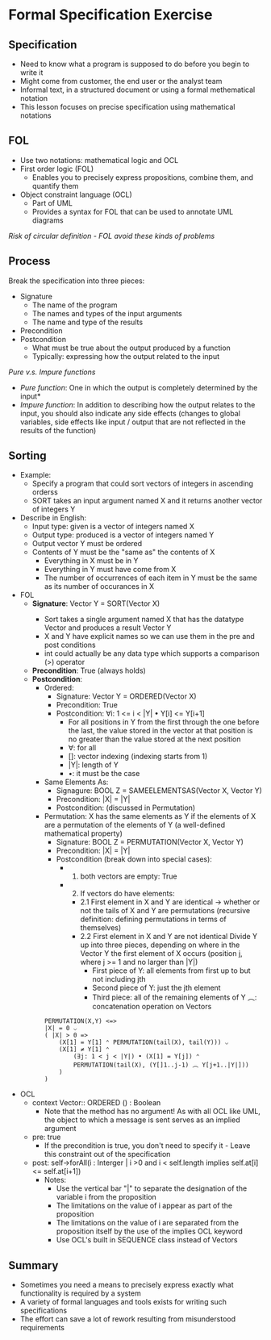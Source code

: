 # Formal Specification Exercise

## Specification
- Need to know what a program is supposed to do before you begin to write it
- Might come from customer, the end user or the analyst team
- Informal text, in a structured document or using a formal methematical notation
- This lesson focuses on precise specification using mathematical notations

## FOL
- Use two notations: mathematical logic and OCL
- First order logic (FOL)
	- Enables you to precisely express propositions, combine them, and quantify them
- Object constraint language (OCL)
	- Part of UML
	- Provides a syntax for FOL that can be used to annotate UML diagrams

*Risk of circular definition - FOL avoid these kinds of problems*
## Process
Break the specification into three pieces:
- Signature
	- The name of the program
	- The names and types of the input arguments
	- The name and type of the results
- Precondition
- Postcondition
	- What must be true about the output produced by a function
	- Typically: expressing how the output related to the input

*Pure v.s. Impure functions*
- *Pure function*: One in which the output is completely determined by the input*
- *Impure function*: In addition to describing how the output relates to the input, you should also indicate any side effects (changes to global variables, side effects like input / output that are not reflected in the results of the function)

## Sorting
- Example: 
	- Specify a program that could sort vectors of integers in ascending orderss
	- SORT takes an input argument named X and it returns another vector of integers Y
- Describe in English:
	- Input type: given is a vector of integers named X
	- Output type: produced is a vector of integers named Y
	- Output vector Y must be ordered
	- Contents of Y must be the "same as" the contents of X
		- Everything in X must be in Y
		- Everything in Y must have come from X
		- The number of occurrences of each item in Y must be the same as its number of occurances in X
- FOL
	- **Signature**: Vector<int> Y = SORT(Vector<int> X)
		- Sort takes a single argument named X that has the datatype Vector<int> and produces a result Vector Y
		- X and Y have explicit names so we can use them in the pre and post conditions
		- int could actually be any data type which supports a comparison (>) operator
	- **Precondition**: True (always holds)
	- **Postcondition**:
		- Ordered:
			- Signature: Vector <int> Y = ORDERED(Vector<int> X)
			- Precondition: True
			- Postcondition: ∀i: 1 <= i < |Y| • Y[i] <= Y[i+1]
				- For all positions in Y from the first through the one before the last, the value stored in the vector at that position is no greater than the value stored at the next position
				- ∀: for all
				- []: vector indexing (indexing starts from 1)
				- |Y|: length of Y
				- •: it must be the case
		- Same Elements As:
			- Signagure: BOOL Z = SAMEELEMENTSAS(Vector <int> X, Vector<int> Y)
			- Precondition: |X| = |Y|
			- Postcondition: (discussed in Permutation)
		- Permutation: X has the same elements as Y if the elements of X are a permutation of the elements of Y (a well-defined mathematical property)
			- Signature: BOOL Z = PERMUTATION(Vector <int> X, Vector<int> Y)
			- Precondition: |X| = |Y| 
			- Postcondition (break down into special cases):
				- 1. both vectors are empty: True
				- 2. If vectors do have elements:
					- 2.1 First element in X and Y are identical -> whether or not the tails of X and Y are permutations (recursive definition: defining permutations in terms of themselves)
					- 2.2 First element in X and Y are not identical
						Divide Y up into three pieces, depending on where in the Vector Y the first element of X occurs (position j, where j >= 1 and no larger than |Y|)
						- First piece of Y: all elements from first up to but not including jth
						- Second piece of Y: just the jth element
						- Third piece: all of the remaining elements of Y
							︵: concatenation operation on Vectors
			```
			PERMUTATION(X,Y) <=>
			|X| = 0 ⌵
			( |X| > 0 =>
				(X[1] = Y[1] ⌃ PERMUTATION(tail(X), tail(Y))) ⌵
				(X[1] ≠ Y[1] ⌃
					(∃j: 1 < j < |Y|) • (X[1] = Y[j]) ⌃
					PERMUTATION(tail(X), (Y[]1..j-1) ︵ Y[j+1..|Y|]))
				)
			)
			```
- OCL
	- context Vector:: ORDERED () : Boolean
		- Note that the method has no argument! As with all OCL like UML, the object to which a message is sent serves as an implied argument
	- pre: true
		- If the precondition is true, you don't need to specify it - Leave this constraint out of the specification
	- post: self->forAll(i : Interger | i >0 and i < self.length implies self.at[i] <= self.at[i+1])
		- Notes:
			- Use the vertical bar "|" to separate the designation of the variable i from the proposition
			- The limitations on the value of i appear as part of the proposition
			- The limitations on the value of i are separated from the proposition itself by the use of the implies OCL keyword
			- Use OCL's built in SEQUENCE class instead of Vectors

## Summary
- Sometimes you need a means to precisely express exactly what functionality is required by a system
- A variety of formal languages and tools exists for writing such specifications
- The effort can save a lot of rework resulting from misunderstood requirements